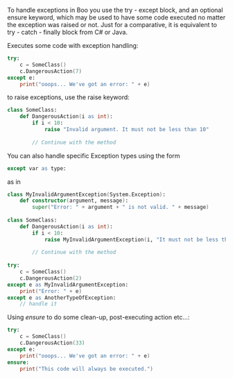 To handle exceptions in Boo you use the try - except block, and an optional ensure keyword, which may be used to have some code executed no matter the exception was raised or not. Just for a comparative, it is equivalent to try - catch - finally block from C# or Java.

Executes some code with exception handling:

```boo
try:
    c = SomeClass()
    c.DangerousAction(7)
except e:
    print("ooops... We've got an error: " + e)
```

to raise exceptions, use the raise keyword:

```boo
class SomeClass:
    def DangerousAction(i as int):
        if i < 10:
            raise "Invalid argument. It must not be less than 10"
 
        // Continue with the method
```

You can also handle specific Exception types using the form

```boo
except var as type:
```

as in 

```boo
class MyInvalidArgumentException(System.Exception):
    def constructor(argument, message):
        super("Error: " + argument + " is not valid. " + message)
 
class SomeClass:
    def DangerousAction(i as int):
        if i < 10:
            raise MyInvalidArgumentException(i, "It must not be less than 10")
 
        // Continue with the method
 
try:
    c = SomeClass()
    c.DangerousAction(2)
except e as MyInvalidArgumentException:
    print("Error: " + e)
except e as AnotherTypeOfException:
    // handle it
```

Using _ensure_ to do some clean-up, post-executing action etc...:

```boo
try:
    c = SomeClass()
    c.DangerousAction(33)
except e:
    print("ooops... We've got an error: " + e)
ensure:
    print("This code will always be executed.")
```
